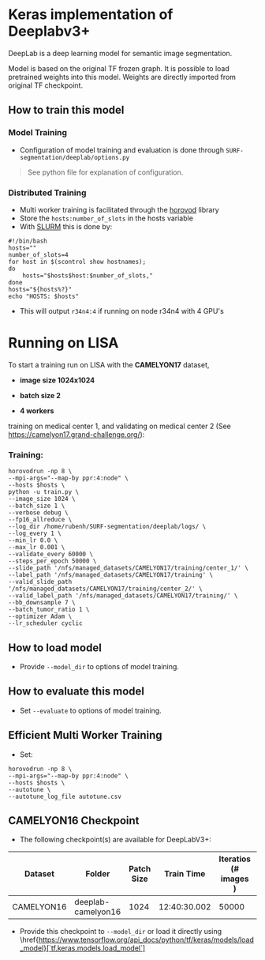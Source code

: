 # Keras implementation of Deeplabv3+
DeepLab is a deep learning model for semantic image segmentation.  

Model is based on the original TF frozen graph. It is possible to load pretrained weights into this model. Weights are directly imported from original TF checkpoint.  


## How to train this model
### Model Training

- Configuration of model training and evaluation is done through `SURF-segmentation/deeplab/options.py`
> See python file for explanation of configuration.

### Distributed Training
- Multi worker training is facilitated through the <a href="https://horovod.readthedocs.io/en/stable/library">horovod</a> library
- Store the `hosts:number_of_slots` in the hosts variable 
- With <a href="https://slurm.schedmd.com/documentation.html">SLURM</a> this is done by:

```
#!/bin/bash
hosts=""
number_of_slots=4
for host in $(scontrol show hostnames);
do
	hosts="$hosts$host:$number_of_slots,"
done
hosts="${hosts%?}"
echo "HOSTS: $hosts"
```
- This will output `r34n4:4` if running on node r34n4 with 4 GPU's

# Running on LISA
To start a training run on LISA with the **CAMELYON17** dataset, 

- **image size 1024x1024**

- **batch size 2**

- **4 workers**

training on medical center 1, and validating on medical center 2 (See https://camelyon17.grand-challenge.org/):

### Training:
```
horovodrun -np 8 \
--mpi-args="--map-by ppr:4:node" \
--hosts $hosts \
python -u train.py \
--image_size 1024 \
--batch_size 1 \
--verbose debug \
--fp16_allreduce \
--log_dir /home/rubenh/SURF-segmentation/deeplab/logs/ \
--log_every 1 \
--min_lr 0.0 \
--max_lr 0.001 \
--validate_every 60000 \
--steps_per_epoch 50000 \
--slide_path '/nfs/managed_datasets/CAMELYON17/training/center_1/' \
--label_path '/nfs/managed_datasets/CAMELYON17/training' \
--valid_slide_path '/nfs/managed_datasets/CAMELYON17/training/center_2/' \
--valid_label_path '/nfs/managed_datasets/CAMELYON17/training/' \
--bb_downsample 7 \
--batch_tumor_ratio 1 \
--optimizer Adam \
--lr_scheduler cyclic
```
## How to load model
- Provide `--model_dir` to options of model training.

## How to evaluate this model
- Set `--evaluate` to options of model training.

## Efficient Multi Worker Training
- Set:
```
horovodrun -np 8 \
--mpi-args="--map-by ppr:4:node" \
--hosts $hosts \
--autotune \
--autotune_log_file autotune.csv
```
## CAMELYON16 Checkpoint

- The following checkpoint(s) are available for DeepLabV3+:

| 	Dataset 	  | 	 Folder 	    |   Patch Size   | Train Time      |     Iteratios (# images )  |    Validation mIoU  |
| ----------------------- | ----------------------- | -------------- | --------------- | -------------------------- |-------------------- | 
|  CAMELYON16             | deeplab-camelyon16      | 1024           | 12:40:30.002    | 50000            	    |       0.8899        |                                
- Provide this checkpoint to `--model_dir` or load it directly using \href{https://www.tensorflow.org/api_docs/python/tf/keras/models/load_model}[`tf.keras.models.load_model`]                         
